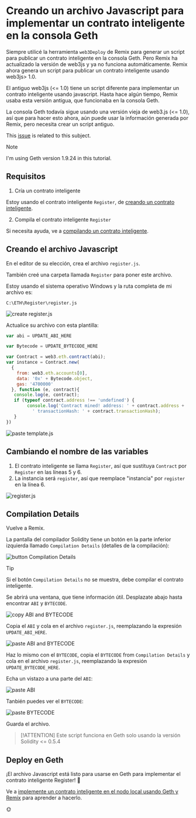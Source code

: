 # Creando un archivo Javascript para implementar un contrato inteligente en la consola Geth

Siempre utilicé la herramienta `web3Deploy` de Remix para generar un script para publicar un contrato inteligente en la consola Geth.
Pero Remix ha actualizado la versión de web3js y ya no funciona automáticamente.
Remix ahora genera un script para publicar un contrato inteligente usando web3js> 1.0.

El antiguo web3js (<= 1.0) tiene un script diferente para implementar un contrato inteligente usando javascript.
Hasta hace algún tiempo, Remix usaba esta versión antigua, que funcionaba en la consola Geth.

La consola Geth todavía sigue usando una versión vieja de web3.js (<= 1.0), así que para hacer esto ahora, aún puede usar la información generada por Remix, pero necesita crear un script antiguo.

This [issue](https://github.com/ethereum/go-ethereum/issues/21016) is related to this subject.

> [!NOTE]
> I'm using Geth version 1.9.24 in this tutorial.

## Requisitos 

1. Cría un contrato inteligente

Estoy usando el contrato inteligente `Register`, de [creando un contrato inteligente](/es/remix/remix-create.md).

2. Compila el contrato inteligente `Register`

Si necesita ayuda, ve a [compilando un contrato inteligente](/es/remix/remix-compile.md).

## Creando el archivo Javascript 

En el editor de su elección, crea el archivo `register.js`.

También creé una carpeta llamada `Register` para poner este archivo.

Estoy usando el sistema operativo Windows y la ruta completa de mi archivo es:

```shell
C:\ETH\Register\register.js
```

![create register.js](../../images/remix/image-19.png)

Actualice su archivo con esta plantilla:

```javascript
var abi = UPDATE_ABI_HERE

var Bytecode = UPDATE_BYTECODE_HERE

var Contract = web3.eth.contract(abi);
var instance = Contract.new(
  {
    from: web3.eth.accounts[0], 
    data: '0x' + Bytecode.object, 
    gas: '4700000'
  }, function (e, contract){
   console.log(e, contract);
   if (typeof contract.address !== 'undefined') {
        console.log('Contract mined! address: ' + contract.address + 
          ' transactionHash: ' + contract.transactionHash);
   }
})
```

![paste template.js](../../images/remix/image-20.png)

## Cambiando el nombre de las variables

1. El contrato inteligente se llama `Register`, así que sustituya `Contract` por `Register` en las líneas 5 y 6.
2. La instancia será `register`, así que reemplace "instancia" por `register` en la línea 6.

![register.js](../../images/remix/image-21.png)

## Compilation Details

Vuelve a Remix.

La pantalla del compilador Solidity tiene un botón en la parte inferior izquierda llamado `Compilation Details` (detalles de la compilación):

![button Compilation Details](../../images/remix/image-22.png)

> [!TIP]
> Si el botón `Compilation Details` no se muestra, debe compilar el contrato inteligente.

Se abrirá una ventana, que tiene información útil.
Desplazate abajo hasta encontrar `ABI` y `BYTECODE`.

![copy ABI and BYTECODE](../../images/remix/image-23.png)

Copia el `ABI` y cola en el archivo `register.js`, reemplazando la expresión `UPDATE_ABI_HERE`.

![paste ABI and BYTECODE](../../images/remix/image-24.png)

Haz lo mismo con el `BYTECODE`, 
copia el `BYTECODE` from `Compilation Details` y cola en el archivo `register.js`, reemplazando la expresión `UPDATE_BYTECODE_HERE`.

Echa un vistazo a una parte del `ABI`:

![paste ABI](../../images/remix/image-25.png)

Tanbién puedes ver el `BYTECODE`:

![paste BYTECODE](../../images/remix/image-26.png)

Guarda el archivo.

> [!ATTENTION]
> Este script funciona en Geth 
> solo usando la versión Solidity <= 0.5.4

## Deploy en Geth

¡El archivo Javascript está listo para usarse en Geth para implementar el contrato inteligente Register!
:tada:

Ve a [implemente un contrato inteligente en el nodo local usando Geth y Remix](/es/geth/geth-deployweb3-remix-js.md) para aprender a hacerlo.

:sun_with_face:
